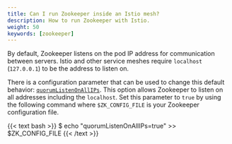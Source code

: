 ```yaml
---
title: Can I run Zookeeper inside an Istio mesh?
description: How to run Zookeeper with Istio.
weight: 50
keywords: [zookeeper]
---
```


By default, Zookeeper listens on the pod IP address for communication
between servers. Istio and other service meshes require `localhost`
(`127.0.0.1`) to be the address to listen on.

There is a configuration parameter that can be used to change this
default behavior:
[`quorumListenOnAllIPs`](https://zookeeper.apache.org/doc/r3.5.6/zookeeperAdmin.html).
This option allows Zookeeper to listen on all addresses including the
`localhost`. Set this parameter to `true` by using the
following command where `$ZK_CONFIG_FILE` is your Zookeeper
configuration file.

{{< text bash >}}
$ echo "quorumListenOnAllIPs=true" >> $ZK_CONFIG_FILE
{{< /text >}}


